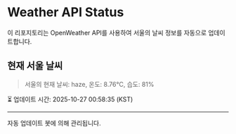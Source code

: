 
# Weather API Status

이 리포지토리는 OpenWeather API를 사용하여 서울의 날씨 정보를 자동으로 업데이트합니다.

## 현재 서울 날씨
> 서울의 현재 날씨: haze, 온도: 8.76°C, 습도: 81%

⏳ 업데이트 시간: 2025-10-27 00:58:35 (KST)

---
자동 업데이트 봇에 의해 관리됩니다.

